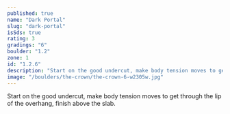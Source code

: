 ```yaml
---
published: true
name: "Dark Portal"
slug: "dark-portal"
isSds: true
rating: 3
gradings: "6"
boulder: "1.2"
zone: 1
id: "1.2.6"
description: "Start on the good undercut, make body tension moves to get through the lip of the overhang, finish above the slab."
image: "/boulders/the-crown/the-crown-6-w2305w.jpg"
---
```


Start on the good undercut, make body tension moves to get through the lip of the overhang, finish above the slab.
